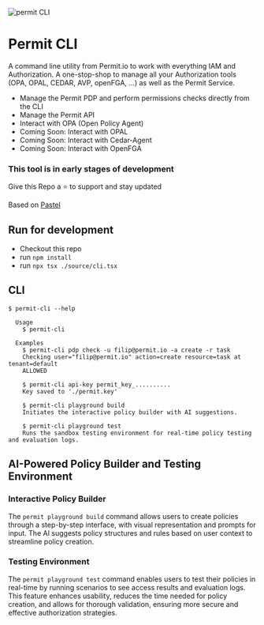 ![permit CLI](https://github.com/user-attachments/assets/89dbb075-6d88-4fd7-8d19-9490177248fc)

# Permit CLI

A command line utility from Permit.io to work with everything IAM and Authorization.
A one-stop-shop to manage all your Authorization tools (OPA, OPAL, CEDAR, AVP, openFGA, ...) as well as the Permit Service.

- Manage the Permit PDP and perform permissions checks directly from the CLI
- Manage the Permit API
- Interact with OPA (Open Policy Agent)
- Coming Soon: Interact with OPAL
- Coming Soon: Interact with Cedar-Agent
- Coming Soon: Interact with OpenFGA

### This tool is in early stages of development

Give this Repo a ⭐ to support and stay updated

Based on [Pastel](https://github.com/vadimdemedes/create-pastel-app)

## Run for development

- Checkout this repo
- run `npm install`
- run `npx tsx ./source/cli.tsx`

## CLI

```
$ permit-cli --help

  Usage
    $ permit-cli

  Examples
    $ permit-cli pdp check -u filip@permit.io -a create -r task
    Checking user="filip@permit.io" action=create resource=task at tenant=default
    ALLOWED

    $ permit-cli api-key permit_key_..........
    Key saved to './permit.key'

    $ permit-cli playground build
    Initiates the interactive policy builder with AI suggestions.

    $ permit-cli playground test
    Runs the sandbox testing environment for real-time policy testing and evaluation logs.
```

## AI-Powered Policy Builder and Testing Environment

### Interactive Policy Builder

The `permit playground build` command allows users to create policies through a step-by-step interface, with visual representation and prompts for input. The AI suggests policy structures and rules based on user context to streamline policy creation.

### Testing Environment

The `permit playground test` command enables users to test their policies in real-time by running scenarios to see access results and evaluation logs. This feature enhances usability, reduces the time needed for policy creation, and allows for thorough validation, ensuring more secure and effective authorization strategies.
